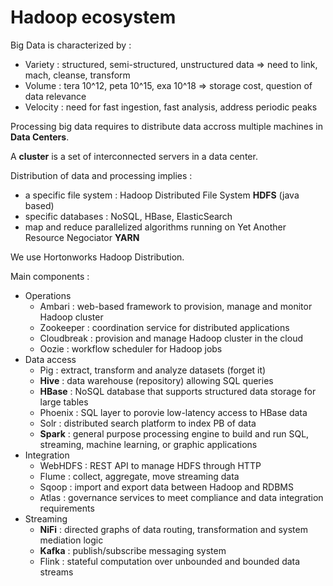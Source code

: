 # Hadoop ecosystem

Big Data is characterized by :
- Variety : structured, semi-structured, unstructured data => need to link, mach, cleanse, transform
- Volume : tera 10^12, peta 10^15, exa 10^18 => storage cost, question of data relevance
- Velocity : need for fast ingestion, fast analysis, address periodic peaks

Processing big data requires to distribute data accross multiple machines in **Data Centers**.

A **cluster** is a set of interconnected servers in a data center.

Distribution of data and processing implies :
- a specific file system : Hadoop Distributed File System **HDFS** (java based)
- specific databases : NoSQL, HBase, ElasticSearch
- map and reduce parallelized algorithms running on Yet Another Resource Negociator **YARN**

We use Hortonworks Hadoop Distribution.

Main components :
- Operations
  - Ambari : web-based framework to provision, manage and monitor Hadoop cluster
  - Zookeeper : coordination service for distributed applications
  - Cloudbreak : provision and manage Hadoop cluster in the cloud
  - Oozie : workflow scheduler for Hadoop jobs
- Data access
  - Pig : extract, transform and analyze datasets (forget it)
  - **Hive** : data warehouse (repository) allowing SQL queries
  - **HBase** : NoSQL database that supports structured data storage for large tables
  - Phoenix : SQL layer to porovie low-latency access to HBase data
  - Solr : distributed search platform to index PB of data
  - **Spark** : general purpose processing engine to build and run SQL, streaming, machine learning, or graphic applications
- Integration
  - WebHDFS : REST API to manage HDFS through HTTP
  - Flume : collect, aggregate, move streaming data
  - Sqoop : import and export data between Hadoop and RDBMS
  - Atlas : governance services to meet compliance and data integration requirements
- Streaming
  - **NiFi** : directed graphs of data routing, transformation and system mediation logic
  - **Kafka** : publish/subscribe messaging system
  - Flink : stateful computation over unbounded and bounded data streams

